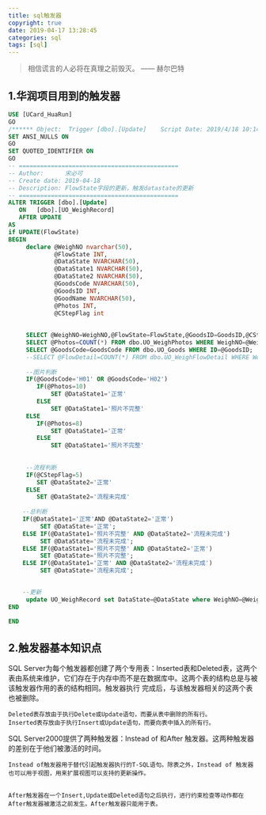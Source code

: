 ```yaml
---
title: sql触发器
copyright: true
date: 2019-04-17 13:28:45
categories: sql
tags: [sql]
---
```


<blockquote class="blockquote-center">相信谎言的人必将在真理之前毁灭。 —— 赫尔巴特</blockquote>

<!-- more -->

## 1.华润项目用到的触发器

```SQL
USE [UCard_HuaRun]
GO
/****** Object:  Trigger [dbo].[Update]    Script Date: 2019/4/18 10:14:52 ******/
SET ANSI_NULLS ON
GO
SET QUOTED_IDENTIFIER ON
GO
-- =============================================
-- Author:		宋必可
-- Create date: 2019-04-18
-- Description:	FlowState字段的更新，触发datastate的更新
-- =============================================
ALTER TRIGGER [dbo].[Update] 
   ON   [dbo].[UO_WeighRecord]
   AFTER UPDATE
AS
if UPDATE(FlowState) 
BEGIN
	 declare @WeighNO nvarchar(50),
			 @FlowState INT,
			 @DataState NVARCHAR(50),
			 @DataState1 NVARCHAR(50),
			 @DataState2 NVARCHAR(50),
			 @GoodsCode NVARCHAR(50),
			 @GoodsID INT,
			 @GoodName NVARCHAR(50),
			 @Photos INT,
			 @CStepFlag int
			 
			 
	 SELECT @WeighNO=WeighNO,@FlowState=FlowState,@GoodsID=GoodsID,@CStepFlag=CStepFlag FROM deleted;
	 SELECT @Photos=COUNT(*) FROM dbo.UO_WeighPhotos WHERE WeighNO=@WeighNO;
	 SELECT @GoodsCode=GoodsCode FROM dbo.UO_Goods WHERE ID=@GoodsID;
	 --SELECT @FlowDetail=COUNT(*) FROM dbo.UO_WeighFlowDetail WHERE WeighNO=@WeighNO;
	 
	 --图片判断
	 IF(@GoodsCode='H01' OR @GoodsCode='H02')
		IF(@Photos=10)
		    SET	@DataState1='正常'
		ELSE
		    SET	@DataState1='照片不完整'
	 ELSE 
		IF(@Photos=8)
		    SET	@DataState1='正常'
		ELSE 
			SET	@DataState1='照片不完整'
	 
	 	 
	 --流程判断
	 IF(@CStepFlag=5)
		SET @DataState2='正常'
	 ELSE
		SET @DataState2='流程未完成'
			
	--总判断
    IF(@DataState1='正常'AND @DataState2='正常')
	     SET @DataState='正常';
	ELSE IF(@DataState1='照片不完整' AND @DataState2='流程未完成')
		 SET @DataState='流程未完成';
	ELSE IF(@DataState1='照片不完整' AND @DataState2='正常')
		 SET @DataState='照片不完整';
	ELSE IF(@DataState1='正常' AND @DataState2='流程未完成')
		 SET @DataState='流程未完成';

		
	--更新
	 update UO_WeighRecord set DataState=@DataState where WeighNO=@WeighNO 
END

END
```

## 2.触发器基本知识点

SQL Server为每个触发器都创建了两个专用表：Inserted表和Deleted表，这两个表由系统来维护，它们存在于内存中而不是在数据库中。这两个表的结构总是与被该触发器作用的表的结构相同。触发器执行 完成后，与该触发器相关的这两个表也被删除。

    Deleted表存放由于执行Delete或Update语句，而要从表中删除的所有行。
    Inserted表存放由于执行Insert或Update语句，而要向表中插入的所有行。


SQL Server2000提供了两种触发器：Instead of 和After 触发器。这两种触发器的差别在于他们被激活的时间。


    Instead of触发器用于替代引起触发器执行的T-SQL语句。除表之外，Instead of 触发器也可以用于视图，用来扩展视图可以支持的更新操作。


    After触发器在一个Insert,Update或Deleted语句之后执行，进行约束检查等动作都在After触发器被激活之前发生。After触发器只能用于表。